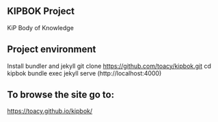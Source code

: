 ## KIPBOK Project
KiP Body of Knowledge

## Project environment
Install bundler and jekyll
git clone https://github.com/toacy/kipbok.git
cd kipbok
bundle exec jekyll serve (http://localhost:4000)

## To browse the site go to:
https://toacy.github.io/kipbok/